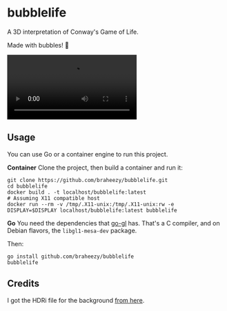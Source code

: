 # bubblelife
A 3D interpretation of Conway's Game of Life.

Made with bubbles! :speech_balloon:

![demo](./demo.mp4)

## Usage
You can use Go or a container engine to run this project.

**Container**
Clone the project, then build a container and run it:

    git clone https://github.com/braheezy/bubblelife.git
    cd bubblelife
    docker build . -t localhost/bubblelife:latest
    # Assuming X11 compatible host
    docker run --rm -v /tmp/.X11-unix:/tmp/.X11-unix:rw -e DISPLAY=$DISPLAY localhost/bubblelife:latest bubblelife

**Go**
You need the dependencies that [go-gl](https://github.com/go-gl/gl) has. That's a C compiler, and on Debian flavors, the `libgl1-mesa-dev` package.

Then:

    go install github.com/braheezy/bubblelife
    bubblelife

## Credits
I got the HDRi file for the background [from here](https://www.artstation.com/marketplace/p/6Koj/nebula-hdri).
